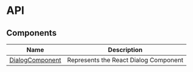# API

## Components

| Name | Description |
|------|-------------|
| [DialogComponent](../api/dialog/)| Represents the React Dialog Component|
